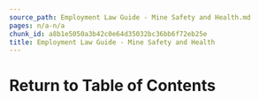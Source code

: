 ```yaml
---
source_path: Employment Law Guide - Mine Safety and Health.md
pages: n/a-n/a
chunk_id: a8b1e5050a3b42c0e64d35032bc36bb6f72eb25e
title: Employment Law Guide - Mine Safety and Health
---
```

# Return to Table of Contents

